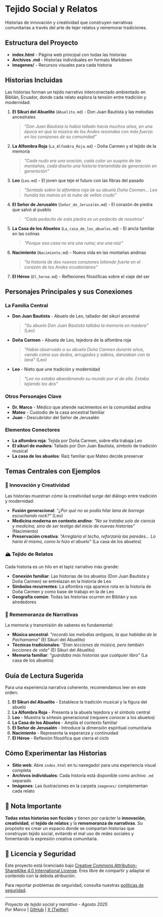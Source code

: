 # Tejido Social y Relatos

Historias de innovación y creatividad que construyen narrativas comunitarias a través del arte de tejer relatos y rememorar tradiciones.

## Estructura del Proyecto

- **index.html** - Página web principal con todas las historias
- **Archivos .md** - Historias individuales en formato Markdown
- **imagenes/** - Recursos visuales para cada historia

## Historias Incluidas

Las historias forman un tejido narrativo interconectado ambientado en Biblián, Ecuador, donde cada relato explora la tensión entre tradición y modernidad:

1. **El Sikuri del Abuelito** (`Abuelito.md`) - Don Juan Bautista y las melodías ancestrales
   > *"Don Juan Bautista lo había tallado hacía muchos años, en una época en que la música de los Andes resonaba con más fuerza en los corazones de su comunidad"*

2. **La Alfombra Roja** (`La_Alfombra_Roja.md`) - Doña Carmen y el tejido de la memoria
   > *"Cada nudo era una oración, cada color un suspiro de las montañas, cada diseño una historia transmitida de generación en generación"*

3. **Leo** (`Leo.md`) - El joven que teje el futuro con las fibras del pasado
   > *"Sentado sobre la alfombra roja de su abuela Doña Carmen... Leo hundía las manos en la nube de vellón crudo"*

4. **El Señor de Jerusalén** (`Señor_de_Jerusalén.md`) - El corazón de piedra que salvó al pueblo
   > *"Cada pedacito de esta piedra es un pedacito de nosotros"*

5. **La Casa de los Abuelos** (`La_casa_de_los_abuelos.md`) - El ancla familiar en las colinas
   > *"Porque esa casa no era una ruina; era una raíz"*

6. **Nacimiento** (`Nacimiento.md`) - Nueva vida en las montañas andinas
   > *"la historia de dos nuevos corazones latiendo fuerte en el corazón de los Andes ecuatorianos"*

7. **El Héroe** (`El_heroe.md`) - Reflexiones filosóficas sobre el viaje del ser

## Personajes Principales y sus Conexiones

### La Familia Central
- **Don Juan Bautista** - Abuelo de Leo, tallador del sikuri ancestral
  > *"Su abuelo Don Juan Bautista tallaba la memoria en madera"* (Leo)

- **Doña Carmen** - Abuela de Leo, tejedora de la alfombra roja
  > *"Había observado a su abuela Doña Carmen durante años, viendo cómo sus dedos, arrugados y sabios, danzaban con la lana"* (Leo)

- **Leo** - Nieto que une tradición y modernidad
  > *"Leo no estaba abandonando su mundo por el de ella. Estaba tejiendo los dos"*

### Otros Personajes Clave
- **Dr. Marco** - Médico que atiende nacimientos en la comunidad andina
- **Mateo** - Custodio de la casa ancestral familiar
- **Juan** - Descubridor del Señor de Jerusalén

### Elementos Conectores
- **La alfombra roja**: Tejida por Doña Carmen, sobre ella trabaja Leo
- **El sikuri de madera**: Tallado por Don Juan Bautista, símbolo de tradición musical
- **La casa de los abuelos**: Raíz familiar que Mateo decide preservar

## Temas Centrales con Ejemplos

### 🧵 Innovación y Creatividad
Las historias muestran cómo la creatividad surge del diálogo entre tradición y modernidad:

- **Fusión generacional**: *"¿Por qué no se podía hilar lana de borrego escuchando rock?"* (Leo)
- **Medicina moderna en contexto andino**: *"No se trataba solo de ciencia y medicina, sino de ser testigo del inicio de nuevas historias"* (Nacimiento)
- **Preservación creativa**: *"Arreglaría el techo, reforzaría las paredes... Lo haría él mismo, como lo hizo el abuelo"* (La casa de los abuelos)

### 🏔️ Tejido de Relatos
Cada historia es un hilo en el tapiz narrativo más grande:

- **Conexión familiar**: Las historias de los abuelos (Don Juan Bautista y Doña Carmen) se entrelazan en la historia de Leo
- **Símbolos recurrentes**: La alfombra roja aparece rota en la historia de Doña Carmen y como base de trabajo en la de Leo
- **Geografía común**: Todas las historias ocurren en Biblián y sus alrededores

### 📿 Rememoranza de Narrativas
La memoria y transmisión de saberes es fundamental:

- **Música ancestral**: *"recordó las melodías antiguas, la que hablaba de la Pachamama"* (El Sikuri del Abuelito)
- **Técnicas tradicionales**: *"Eran lecciones de música, pero también lecciones de vida"* (El Sikuri del Abuelito)
- **Memoria familiar**: *"guardaba más historias que cualquier libro"* (La casa de los abuelos)

## Guía de Lectura Sugerida

Para una experiencia narrativa coherente, recomendamos leer en este orden:

1. **El Sikuri del Abuelito** - Establece la tradición musical y la figura del abuelo
2. **La Alfombra Roja** - Presenta a la abuela tejedora y el símbolo central
3. **Leo** - Muestra la síntesis generacional (requiere conocer a los abuelos)
4. **La Casa de los Abuelos** - Amplía el contexto familiar
5. **El Señor de Jerusalén** - Introduce la dimensión espiritual comunitaria
6. **Nacimiento** - Representa la esperanza y continuidad
7. **El Héroe** - Reflexión filosófica que cierra el ciclo

## Cómo Experimentar las Historias

- **Sitio web**: Abre `index.html` en tu navegador para una experiencia visual completa
- **Archivos individuales**: Cada historia está disponible como archivo `.md` separado
- **Imágenes**: Las ilustraciones en la carpeta `imagenes/` complementan cada relato

## 🧵 Nota Importante

**Todas estas historias son ficción** y tienen por carácter la **innovación**, **creatividad**, el **tejido de relatos** y la **rememoranza de narrativas**. Su propósito es crear un espacio donde se compartan historias que construyan tejido social, evitando el mal uso de redes sociales y fomentando la expresión creativa comunitaria.

## 📄 Licencia y Seguridad

Este proyecto está licenciado bajo [Creative Commons Attribution-ShareAlike 4.0 International License](LICENSE). Eres libre de compartir y adaptar el contenido con la debida atribución.

Para reportar problemas de seguridad, consulta nuestras [políticas de seguridad](SECURITY.md).

---
*Proyecto de tejido social y narrativo - Agosto 2025*  
*Por Marco* | [GitHub](https://github.com/MarcoS9309) | [X (Twitter)](https://x.com/MarcoS9309)
